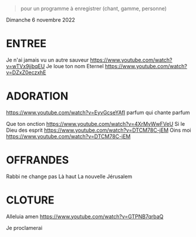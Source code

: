 > pour un programme à enregistrer (chant, gamme, personne)

Dimanche 6 novembre 2022

# ENTREE
Je n'ai jamais vu un autre sauveur 
https://www.youtube.com/watch?v=wTVx9jjbqEU
Je loue ton nom Eternel
https://www.youtube.com/watch?v=DZxZ0eczxhE

# ADORATION
https://www.youtube.com/watch?v=EyvGcseYAfI
parfum qui chante 
parfum

Que ton onction
https://www.youtube.com/watch?v=4XrMvWwFVeU
Si le Dieu des esprit
https://www.youtube.com/watch?v=DTCM78C-jEM
Oins moi 
https://www.youtube.com/watch?v=DTCM78C-jEM

# OFFRANDES
Rabbi ne change pas
Là haut
La nouvelle Jérusalem

# CLOTURE
Alleluia amen
https://www.youtube.com/watch?v=GTPNB7qrbaQ

Je proclamerai
